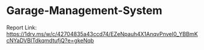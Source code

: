 # Garage-Management-System
Report Link: https://1drv.ms/w/c/42704835a43ccd74/EZeNpauh4X1AnqvPnveI0_YBBmKcNYaDVBITdkqmdtufjQ?e=gkeNqb
